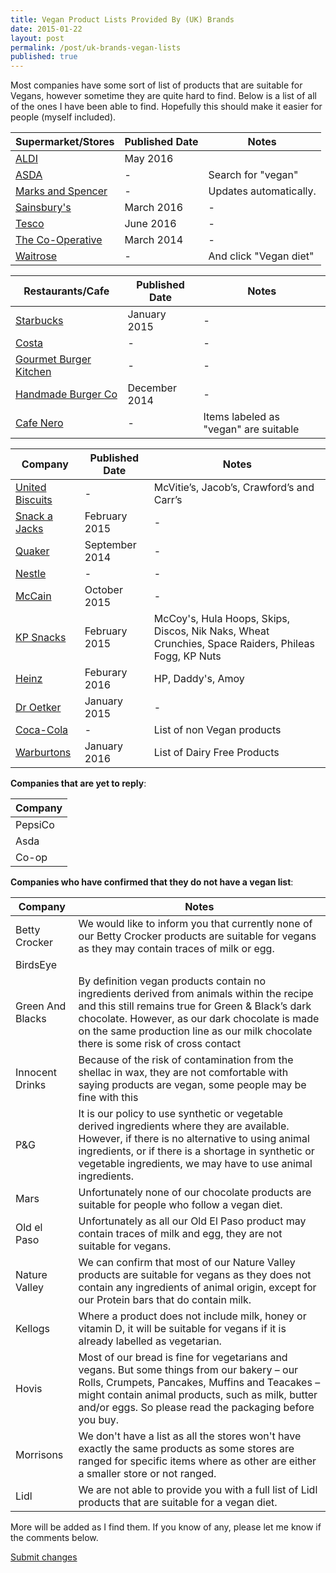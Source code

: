 ```yaml
---
title: Vegan Product Lists Provided By (UK) Brands
date: 2015-01-22
layout: post
permalink: /post/uk-brands-vegan-lists
published: true
---
```


Most companies have some sort of list of products that are suitable for Vegans, however sometime they are quite hard to find. Below is a list of all of the ones I have been able to find. Hopefully this should make it easier for people (myself included).

Supermarket/Stores                             | Published Date | Notes
-----------------------------------------------|----------------|------
[ALDI](https://goo.gl/NDnBNe)                  | May 2016       |  
[ASDA](http://goo.gl/Qw2955)                   | -              | Search for "vegan"
[Marks and Spencer](http://goo.gl/LuUKR1)      | -              |  Updates automatically.
[Sainsbury's](https://goo.gl/653gOZ)           | March 2016     | -
[Tesco](https://goo.gl/xs2Gv5)                 | June 2016      | -
[The Co-Operative](http://goo.gl/sAEr0Y)       | March 2014     | -
[Waitrose](http://goo.gl/FVIYYZ)               | -              | And click "Vegan diet"

Restaurants/Cafe                               | Published Date | Notes
-----------------------------------------------|----------------|------
[Starbucks](http://goo.gl/iB7YRt)              | January 2015   | -
[Costa](http://goo.gl/wY2Fq0)                  | -              | -
[Gourmet Burger Kitchen](http://goo.gl/t5ntjT) | -              | -
[Handmade Burger Co](http://goo.gl/LRzxrn)     | December 2014  | -
[Cafe Nero](http://goo.gl/ZUMEXq)              | -              | Items labeled as "vegan" are suitable

Company                                        | Published Date | Notes
-----------------------------------------------|----------------|------
[United Biscuits](http://goo.gl/EH3npP)        | -              | McVitie’s, Jacob’s, Crawford’s and Carr’s
[Snack a Jacks](http://goo.gl/IKdMkC)          | February 2015  | -
[Quaker](http://goo.gl/jyQCr4)                 | September 2014 | -
[Nestle](http://goo.gl/sbOeU7)                 | -              | -
[McCain](https://goo.gl/QSgMgd)                | October 2015   | -
[KP Snacks](http://goo.gl/9S9CZn)              | February 2015  | McCoy's, Hula Hoops, Skips, Discos, Nik Naks, Wheat Crunchies, Space Raiders, Phileas Fogg, KP Nuts
[Heinz](https://goo.gl/h7XVhR)                 | Feburary 2016  | HP, Daddy's, Amoy
[Dr Oetker](http://goo.gl/nlDvmb)              | January 2015   | -
[Coca-Cola](http://goo.gl/kptCXZ)              | -              | List of non Vegan products
[Warburtons](https://goo.gl/bLralR)            | January 2016   | List of Dairy Free Products   

**Companies that are yet to reply**:

| Company     |
|-------------|
| PepsiCo     |
| Asda        |
| Co-op       |

**Companies who have confirmed that they do not have a vegan list**:

Company             | Notes
--------------------|-------
Betty Crocker       |We would like to inform you that currently none of our Betty Crocker products are suitable for vegans as they may contain traces of milk or egg.
BirdsEye            |
Green And Blacks    |By definition vegan products contain no ingredients derived from animals within the recipe and this still remains true for Green & Black’s dark chocolate. However, as our dark chocolate is made on the same production line as our milk chocolate there is some risk of cross contact
Innocent Drinks     |Because of the risk of contamination from the shellac in wax, they are not comfortable with saying products are vegan, some people may be fine with this
P&G                 |It is our policy to use synthetic or vegetable derived ingredients where they are available. However, if there is no alternative to using animal ingredients, or if there is a shortage in synthetic or vegetable ingredients, we may have to use animal ingredients.
Mars                |Unfortunately none of our chocolate products are suitable for people who follow a vegan diet.
Old el Paso        |Unfortunately as all our Old El Paso product may contain traces of milk and egg, they are not suitable for vegans. 
Nature Valley       |We can confirm that most of our Nature Valley products are suitable for vegans as they does not contain any ingredients of animal origin, except for our Protein bars that do contain milk. 
Kellogs             |Where a product does not include milk, honey or vitamin D, it will be suitable for vegans if it is already labelled as vegetarian.
Hovis               |Most of our bread is fine for vegetarians and vegans. But some things from our bakery – our Rolls, Crumpets, Pancakes, Muffins and Teacakes – might contain animal products, such as milk, butter and/or eggs. So please read the packaging before you buy.
Morrisons           |We don't have a list as all the stores won't have exactly the same products as some stores are ranged for specific items where as other are either a smaller store or not ranged.
Lidl                |We are not able to provide you with a full list of Lidl products that are suitable for a vegan diet. 

More will be added as I find them. If you know of any, please let me know if the comments below.

[Submit changes](https://github.com/scottrobertson/scottrobertson.me/edit/gh-pages/_posts/2015-01-22-uk-brands-vegan-lists.markdown)
